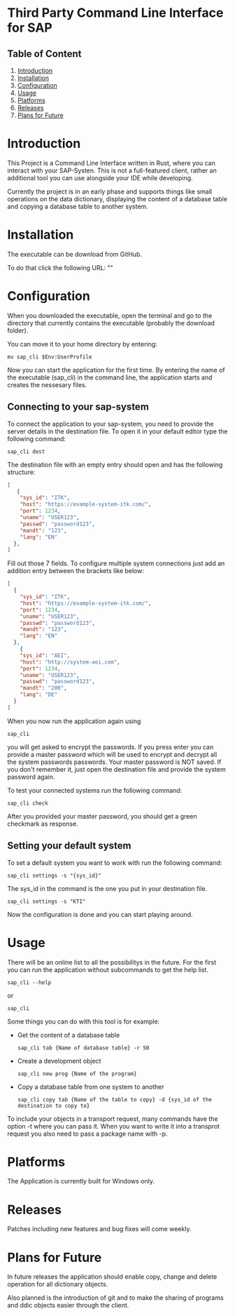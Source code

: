 # Third Party Command Line Interface for SAP

## Table of Content

1. [Introduction](#introduction)
2. [Installation](#Installation)
3. [Configuration](#Configuration)
4. [Usage](#usage)
5. [Platforms](#Platforms)
6. [Releases](#releases)
7. [Plans for Future](#Plans-for-Future)

# Introduction

This Project is a Command Line Interface written in Rust, where you can interact with your SAP-Systen. This is not a full-featured client, rather an additional tool you can use alongside your IDE while developing.

Currently the project is in an early phase and supports things like small operations on the data dictionary, displaying the content of a database table and copying a database table to another system.

# Installation

The executable can be download from GitHub.

To do that click the following URL: ""


# Configuration

When you downloaded the executable, open the terminal and go to the directory that currently contains the executable (probably the download folder). 

You can move it to your home directory by entering:
```
mv sap_cli $Env:UserProfile
```

Now you can start the application for the first time. By entering the name of the executable (sap_cli) in the command line, the application starts and creates the nessesary files. 

## Connecting to your sap-system

To connect the application to your sap-system, you need to provide the server details in the destination file. To open it in your default editor type the following command:

```
sap_cli dest
```

The destination file with an empty entry should open and has the following structure:

```json
[
   {
    "sys_id": "ITK", 
    "host": "https://example-system-itk.com/",    
    "port": 1234,  
    "uname": "USER123",  
    "passwd": "password123",  
    "mandt": "123", 
    "lang": "EN"
  },
]
```

Fill out those 7 fields. To configure multiple system connections just add an addition entry between the brackets like below:
```json
[
  {
    "sys_id": "ITK", 
    "host": "https://example-system-itk.com/",    
    "port": 1234,  
    "uname": "USER123",  
    "passwd": "password123",  
    "mandt": "123", 
    "lang": "EN"
  },
    {
    "sys_id": "AEI", 
    "host": "http://system-aei.com", 
    "port": 1234,
    "uname": "USER123", 
    "passwd": "password123",
    "mandt": "200", 
    "lang": "DE" 
  }
]
```

When you now run the application again using
```
sap_cli
```

you will get asked to encrypt the passwords. If you press enter you can provide a master password which will be used to encrypt and decrypt all the system passwords passwords. Your master password is NOT saved. If you don't remember it, just open the destination file and provide the system password again.

To test your connected systems run the following command:

```
sap_cli check
```
After you provided your master password, you should get a green checkmark as response.

## Setting your default system

To set a default system you want to work with run the following command:

```
sap_cli settings -s "{sys_id}"
```
The sys_id in the command is the one you put in your destination file.


```
sap_cli settings -s "KTI"
```

Now the configuration is done and you can start playing around.

# Usage

There will be an online list to all the possibilitys in the future. For the first you can run the application without subcommands to get the help list.

```
sap_cli --help
```
or
```
sap_cli
```

Some things you can do with this tool is for example:

- Get the content of a database table

    ```
    sap_cli tab {Name of database table} -r 50
    ```
- Create a development object

    ```
    sap_cli new prog {Name of the program}
    ```

- Copy a database table from one system to another

    ```
    sap_cli copy tab {Name of the table to copy} -d {sys_id of the destination to copy to}
    ```

To include your objects in a transport request, many commands have the option -t where you can pass it. When you want to write it into a transprot request you also need to pass a package name with -p.

# Platforms

The Application is currently built for Windows only.


# Releases

Patches including new features and bug fixes will come weekly.

# Plans for Future

In future releases the application should enable copy, change and delete operation for all dictionary objects. 

Also planned is the introduction of git and to make the sharing of programs and ddic objects easier through the client.



